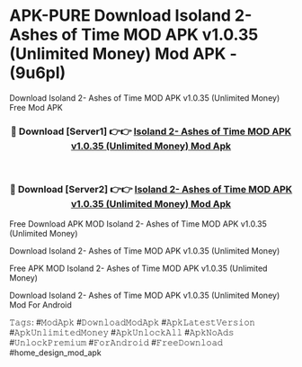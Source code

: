 # APK-PURE Download Isoland 2- Ashes of Time MOD APK v1.0.35 (Unlimited Money) Mod APK - (9u6pl)
Download Isoland 2- Ashes of Time MOD APK v1.0.35 (Unlimited Money) Free Mod APK

<div align="center">
<h3>🔴 Download [Server1] 👉👉 <a href="https://apk-comot.site?title=Isoland_2-_Ashes_of_Time_MOD_APK_v1.0.35_(Unlimited_Money)">Isoland 2- Ashes of Time MOD APK v1.0.35 (Unlimited Money) Mod Apk</a></h3><br>

<h3>🔴 Download [Server2] 👉👉 <a href="https://apk-comot.site?title=Isoland_2-_Ashes_of_Time_MOD_APK_v1.0.35_(Unlimited_Money)">Isoland 2- Ashes of Time MOD APK v1.0.35 (Unlimited Money) Mod Apk</a></h3>
</div>


Free Download APK MOD Isoland 2- Ashes of Time MOD APK v1.0.35 (Unlimited Money)

Download Isoland 2- Ashes of Time MOD APK v1.0.35 (Unlimited Money) 

Free APK MOD Isoland 2- Ashes of Time MOD APK v1.0.35 (Unlimited Money) 

Download Isoland 2- Ashes of Time MOD APK v1.0.35 (Unlimited Money) Mod For Android

𝚃𝚊𝚐𝚜: #𝙼𝚘𝚍𝙰𝚙𝚔 #𝙳𝚘𝚠𝚗𝚕𝚘𝚊𝚍𝙼𝚘𝚍𝙰𝚙𝚔 #𝙰𝚙𝚔𝙻𝚊𝚝𝚎𝚜𝚝𝚅𝚎𝚛𝚜𝚒𝚘𝚗 #𝙰𝚙𝚔𝚄𝚗𝚕𝚒𝚖𝚒𝚝𝚎𝚍𝙼𝚘𝚗𝚎𝚢 #𝙰𝚙𝚔𝚄𝚗𝚕𝚘𝚌𝚔𝙰𝚕𝚕 #𝙰𝚙𝚔𝙽𝚘𝙰𝚍𝚜 #𝚄𝚗𝚕𝚘𝚌𝚔𝙿𝚛𝚎𝚖𝚒𝚞𝚖 #𝙵𝚘𝚛𝙰𝚗𝚍𝚛𝚘𝚒𝚍 #𝙵𝚛𝚎𝚎𝙳𝚘𝚠𝚗𝚕𝚘𝚊𝚍 #home_design_mod_apk